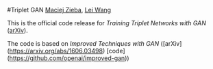 #Triplet GAN
[Maciej Zieba](https://www.ii.pwr.edu.pl/~zieba/), [Lei Wang](http://www.uow.edu.au/~leiw/)

This is the official code release for *Training Triplet Networks with GAN* ([arXiv](https://arxiv.org/abs/1704.02227)).

The code is based on *Improved Techniques with GAN* ([arXiv] (https://arxiv.org/abs/1606.03498) [code] (https://github.com/openai/improved-gan))